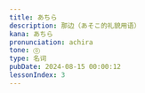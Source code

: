 ```yaml
---
title: あちら
description: 那边（あそこ的礼貌用语）
kana: あちら
pronunciation: achira
tone: ⓪
type: 名词
pubDate: 2024-08-15 00:00:12
lessonIndex: 3
---
```

